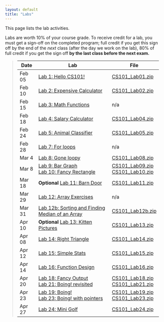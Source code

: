 ```yaml
---
layout: default
title: "Labs"
---
```


This page lists the lab activities.

Labs are worth 10% of your course grade.  To receive credit for a lab, you must get a sign-off on the completed program; full credit if you get this sign off by the end of the *next* class (after the day we work on the lab), 80% of full credit if you get the sign off **by the last class before the next exam.**

> Date | Lab | File
> ---- | --- | ----
> Feb 05        | [Lab 1: Hello CS101!](lab01.html)                  | [CS101\_Lab01.zip](CS101_Lab01.zip)
> Feb 10         | [Lab 2: Expensive Calculator](lab02.html)          | [CS101\_Lab02.zip](CS101_Lab02.zip)
> Feb 15         | [Lab 3: Math Functions](lab03.html)                | n/a
> Feb 18        | [Lab 4: Salary Calculator](lab04.html)             | [CS101\_Lab04.zip](CS101_Lab04.zip)
> Feb 24        | [Lab 5: Animal Classifier](lab05.html)             | [CS101\_Lab05.zip](CS101_Lab05.zip)
> Feb 28        | [Lab 7: For loops](lab07.html)                     | n/a
> Mar 4        | [Lab 8: Gone loopy](lab08.html)                    | [CS101\_Lab08.zip](CS101_Lab08.zip)
> Mar 8        | [Lab 9: Bar Graph](lab09.html) <br /> [Lab 10: Fancy Rectangle](lab10.html) | [CS101\_Lab09.zip](CS101_Lab09.zip) <br /> [CS101\_Lab10.zip](CS101_Lab10.zip)
> Mar 18         | **Optional** [Lab 11: Barn Door](lab11.html)       | [CS101\_Lab11.zip](CS101_Lab11.zip)
> Mar 29         | [Lab 12: Array Exercises](lab12.html)              | n/a
> Mar 31        | [Lab 12b: Sorting and Finding Median of an Array](lab12b.html) | [CS101\_Lab12b.zip](CS101_Lab12b.zip)
> Apr 10        | **Optional** [Lab 13: Kitten Pictures](lab13.html) | [CS101\_Lab13.zip](CS101_Lab13.zip)
> Apr 08        | [Lab 14: Right Triangle](lab14.html)               | [CS101\_Lab14.zip](CS101_Lab14.zip) 
> Apr 12        | [Lab 15: Simple Stats](lab15.html)                 | [CS101\_Lab15.zip](CS101_Lab15.zip)
> Apr 14        | [Lab 16: Function Design](lab16.html)              | [CS101\_Lab16.zip](CS101_Lab16.zip)
> Apr 20         | [Lab 18: Fancy Output](lab18.html) <br /> [Lab 21: Boing! revisited](lab21.html) | [CS101\_Lab18.zip](CS101_Lab18.zip) <br /> [CS101\_Lab21.zip](CS101_Lab21.zip)
> Apr 23         | [Lab 19: Boing!](lab19.html) <br /> [Lab 23: Boing! with pointers](lab23.html) | [CS101\_Lab19.zip](CS101_Lab19.zip) <br /> [CS101\_Lab23.zip](CS101_Lab23.zip)
> Apr 27         | [Lab 24: Mini Golf](lab24.html)                    | [CS101\_Lab24.zip](CS101_Lab24.zip)

<!--


> Nov 20        | [Lab 17: Grass Fire](lab17.html)                   | [CS101\_Lab17.zip](CS101_Lab17.zip)
> Nov 22, Dec 4 | [Lab 25: Boing! particle simulation](lab25.html)   | [CS101\_Lab25.zip](CS101_Lab25.zip)
-->


<!-- vim:set linebreak: -->
<!-- vim:set nolist: -->
